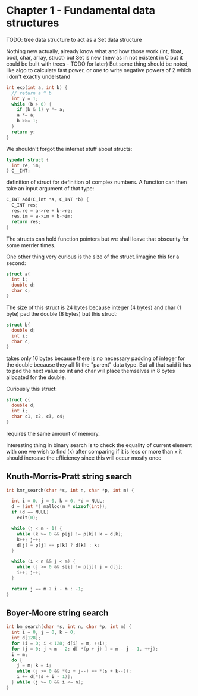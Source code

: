 # Chapter 1 - Fundamental data structures


  TODO:
  tree data structure to act as a Set data structure

Nothing new actually, already know what and how those work (int, float, bool, char, array, struct) but Set is new (new as in not existent in C but it could be built with trees - TODO for later)
But some thing should be noted, like algo to calculate fast power, or one to write negative powers of 2 which i don't exactly understand

```c
int exp(int a, int b) {
  // return a ^ b
  int y = 1;
  while (b > 0) {
    if (b & 1) y *= a;
    a *= a;
    b >>= 1;
  }
  return y;
}
```

We shouldn't forgot the internet stuff about structs:

```c
typedef struct {
  int re, im;
} C__INT;
```

definition of struct for definition of complex numbers. A function can then take an input argument of that type:

```c
C_INT add(C_int *a, C_INT *b) {
  C_INT res;
  res.re = a->re + b->re;
  res.im = a->im + b->im;
  return res;
}
```

The structs can hold function pointers but we shall leave that obscurity for some merrier times.

One other thing very curious is the size of the struct.Iimagine this for a second:

```c
struct a{
  int i;
  double d;
  char c;
}
```

The size of this struct is 24 bytes because integer (4 bytes) and char (1 byte) pad the double (8 bytes) but this struct:

```c
struct b{
  double d;
  int i;
  char c;
}
```

takes only 16 bytes because there is no necessary padding of integer for the double because they all fit the "parent" data type. But all that said it has to pad the next value so int and char will place themselves in 8 bytes allocated for the double.

Curiously this struct:

```c
struct c{
  double d;
  int i;
  char c1, c2, c3, c4;
}
```

requires the same amount of memory.

Interesting thing in binary search is to check the equality of current element with one we wish to find (x) after comparing if it is less or more than x
it should increase the efficiency since this will occur mostly once

## Knuth-Morris-Pratt string search
```c
int kmr_search(char *s, int n, char *p, int m) {

  int i = 0, j = 0, k = 0, *d = NULL;
  d = (int *) malloc(m * sizeof(int));
  if (d == NULL)
    exit(0);

  while (j < m - 1) {
    while (k >= 0 && p[j] != p[k]) k = d[k];
    k++; j++;
    d[j] = p[j] == p[k] ? d[k] : k;
  }

  while (i < n && j < m) {
    while (j >= 0 && s[i] != p[j]) j = d[j];
    i++; j++;
  }

  return j == m ? i - m : -1;
}
```
## Boyer-Moore string search
```c
int bm_search(char *s, int n, char *p, int m) {
  int i = 0, j = 0, k = 0;
  int d[128];
  for (i = 0; i < 128; d[i] = m, ++i);
  for (j = 0; j < m - 2; d[ *(p + j) ] = m - j - 1, ++j);
  i = m;
  do {
    j = m; k = i;
    while (j >= 0 && *(p + j--) == *(s + k--));
    i += d[*(s + i - 1)];
  } while (j >= 0 && i <= n);
}
```




